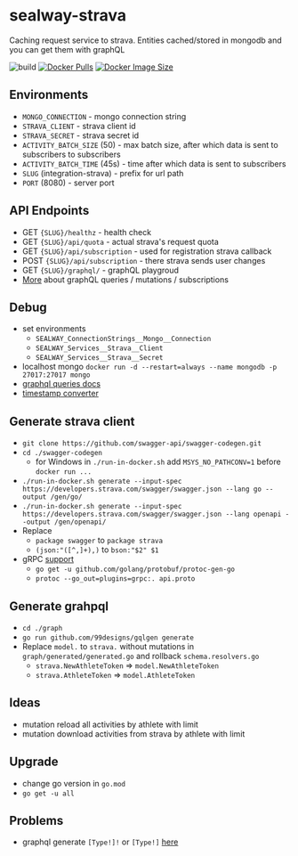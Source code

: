 # sealway-strava

Caching request service to strava.
Entities cached/stored in mongodb and you can get them with graphQL

![build](https://github.com/sealbro/sealway-strava/actions/workflows/docker.yml/badge.svg)
[![Docker Pulls](https://badgen.net/docker/pulls/sealway/strava?icon=docker&label=pulls)](https://hub.docker.com/r/sealway/strava/)
[![Docker Image Size](https://badgen.net/docker/size/sealway/strava?icon=docker&label=image%20size)](https://hub.docker.com/r/sealway/strava/)


## Environments

- `MONGO_CONNECTION` - mongo connection string
- `STRAVA_CLIENT` - strava client id
- `STRAVA_SECRET` - strava secret id
- `ACTIVITY_BATCH_SIZE` (50) - max batch size, after which data is sent to subscribers to subscribers
- `ACTIVITY_BATCH_TIME` (45s) - time after which data is sent to subscribers
- `SLUG` (integration-strava) - prefix for url path
- `PORT` (8080) - server port

## API Endpoints

- GET `{SLUG}/healthz` - health check
- GET `{SLUG}/api/quota` - actual strava's request quota
- GET `{SLUG}/api/subscription` - used for registration strava callback
- POST `{SLUG}/api/subscription` - there strava sends user changes
- GET `{SLUG}/graphql/` - graphQL playgroud
- [More](./interfaces/graph/schema.graphqls) about graphQL queries / mutations / subscriptions

## Debug

- set environments
  - `SEALWAY_ConnectionStrings__Mongo__Connection`
  - `SEALWAY_Services__Strava__Client`
  - `SEALWAY_Services__Strava__Secret`
- localhost mongo `docker run -d --restart=always --name mongodb -p 27017:27017 mongo`
- [graphql queries docs](https://graphql.org/learn/queries/)
- [timestamp converter](https://www.epochconverter.com/)

## Generate strava client

- ```git clone https://github.com/swagger-api/swagger-codegen.git```
- ```cd ./swagger-codegen```
  - for Windows in `./run-in-docker.sh` add `MSYS_NO_PATHCONV=1` before `docker run ...`
- ```./run-in-docker.sh generate --input-spec https://developers.strava.com/swagger/swagger.json --lang go --output /gen/go/```
- ```./run-in-docker.sh generate --input-spec https://developers.strava.com/swagger/swagger.json --lang openapi --output /gen/openapi/```
- Replace
    - ```package swagger``` to ```package strava```
    - ```(json:"([^,]+),)``` to ```bson:"$2" $1```
- gRPC [support](https://ednsquare.com/story/build-simple-api-with-grpc-protobuf-and-golang------kuxI0H)
    - ```go get -u github.com/golang/protobuf/protoc-gen-go```
    - ```protoc --go_out=plugins=grpc:. api.proto```

## Generate grahpql

- `cd ./graph`
- `go run github.com/99designs/gqlgen generate`
- Replace `model.` to `strava.` without mutations in `graph/generated/generated.go` and rollback `schema.resolvers.go`
  - `strava.NewAthleteToken` => `model.NewAthleteToken`
  - `strava.AthleteToken` => `model.AthleteToken`

## Ideas

- mutation reload all activities by athlete with limit
- mutation download activities from strava by athlete with limit

## Upgrade

- change go version in `go.mod`
- `go get -u all`

## Problems

- graphql generate `[Type!]!` or `[Type!]` [here](https://github.com/graph-gophers/graphql-go/issues/78#issue-220709670)
